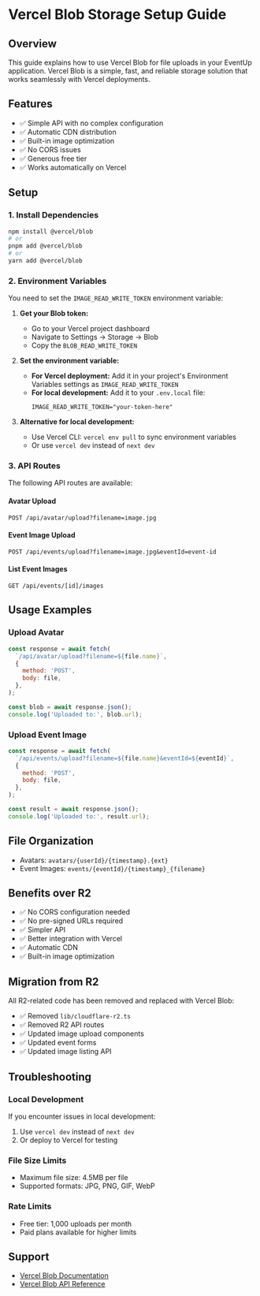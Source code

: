 # Vercel Blob Storage Setup Guide

## Overview
This guide explains how to use Vercel Blob for file uploads in your EventUp application. Vercel Blob is a simple, fast, and reliable storage solution that works seamlessly with Vercel deployments.

## Features
- ✅ Simple API with no complex configuration
- ✅ Automatic CDN distribution
- ✅ Built-in image optimization
- ✅ No CORS issues
- ✅ Generous free tier
- ✅ Works automatically on Vercel

## Setup

### 1. Install Dependencies
```bash
npm install @vercel/blob
# or
pnpm add @vercel/blob
# or
yarn add @vercel/blob
```

### 2. Environment Variables
You need to set the `IMAGE_READ_WRITE_TOKEN` environment variable:

1. **Get your Blob token:**
   - Go to your Vercel project dashboard
   - Navigate to Settings → Storage → Blob
   - Copy the `BLOB_READ_WRITE_TOKEN`

2. **Set the environment variable:**
   - **For Vercel deployment:** Add it in your project's Environment Variables settings as `IMAGE_READ_WRITE_TOKEN`
   - **For local development:** Add it to your `.env.local` file:
     ```
     IMAGE_READ_WRITE_TOKEN="your-token-here"
     ```

3. **Alternative for local development:**
   - Use Vercel CLI: `vercel env pull` to sync environment variables
   - Or use `vercel dev` instead of `next dev`

### 3. API Routes
The following API routes are available:

#### Avatar Upload
```
POST /api/avatar/upload?filename=image.jpg
```

#### Event Image Upload
```
POST /api/events/upload?filename=image.jpg&eventId=event-id
```

#### List Event Images
```
GET /api/events/[id]/images
```

## Usage Examples

### Upload Avatar
```javascript
const response = await fetch(
  `/api/avatar/upload?filename=${file.name}`,
  {
    method: 'POST',
    body: file,
  },
);

const blob = await response.json();
console.log('Uploaded to:', blob.url);
```

### Upload Event Image
```javascript
const response = await fetch(
  `/api/events/upload?filename=${file.name}&eventId=${eventId}`,
  {
    method: 'POST',
    body: file,
  },
);

const result = await response.json();
console.log('Uploaded to:', result.url);
```

## File Organization
- Avatars: `avatars/{userId}/{timestamp}.{ext}`
- Event Images: `events/{eventId}/{timestamp}_{filename}`

## Benefits over R2
- ✅ No CORS configuration needed
- ✅ No pre-signed URLs required
- ✅ Simpler API
- ✅ Better integration with Vercel
- ✅ Automatic CDN
- ✅ Built-in image optimization

## Migration from R2
All R2-related code has been removed and replaced with Vercel Blob:
- ✅ Removed `lib/cloudflare-r2.ts`
- ✅ Removed R2 API routes
- ✅ Updated image upload components
- ✅ Updated event forms
- ✅ Updated image listing API

## Troubleshooting

### Local Development
If you encounter issues in local development:
1. Use `vercel dev` instead of `next dev`
2. Or deploy to Vercel for testing

### File Size Limits
- Maximum file size: 4.5MB per file
- Supported formats: JPG, PNG, GIF, WebP

### Rate Limits
- Free tier: 1,000 uploads per month
- Paid plans available for higher limits

## Support
- [Vercel Blob Documentation](https://vercel.com/docs/storage/vercel-blob)
- [Vercel Blob API Reference](https://vercel.com/docs/storage/vercel-blob/using-the-sdk)

